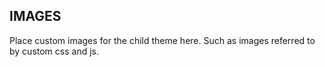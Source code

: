 IMAGES
------

Place custom images for the child theme here. Such as images referred to by custom css and js.
